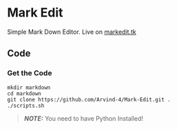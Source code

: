 # Mark Edit

Simple Mark Down Editor.
Live on [markedit.tk](https://www.markedit.tk/)

## Code

### Get the Code

```
mkdir markdown
cd markdown
git clone https://github.com/Arvind-4/Mark-Edit.git .
./scripts.sh
```

> **_NOTE:_** You need to have Python Installed!
